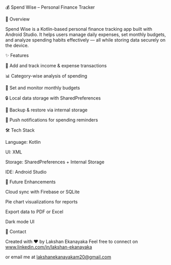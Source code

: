 💰 Spend Wise – Personal Finance Tracker

📱 Overview

Spend Wise is a Kotlin-based personal finance tracking app built with Android Studio. It helps users manage daily expenses, set monthly budgets, and analyze spending habits effectively — all while storing data securely on the device.

✨ Features

💸 Add and track income & expense transactions

📊 Category-wise analysis of spending

📅 Set and monitor monthly budgets

🔒 Local data storage with SharedPreferences

💾 Backup & restore via internal storage

🔔 Push notifications for spending reminders

🛠️ Tech Stack

Language: Kotlin

UI: XML

Storage: SharedPreferences + Internal Storage

IDE: Android Studio

🚀 Future Enhancements

Cloud sync with Firebase or SQLite

Pie chart visualizations for reports

Export data to PDF or Excel

Dark mode UI

📧 Contact 

Created with ❤️ by Lakshan Ekanayaka Feel free to connect on www.linkedin.com/in/lakshan-ekanayaka

or email me at lakshanekanayakam20@gmail.com
